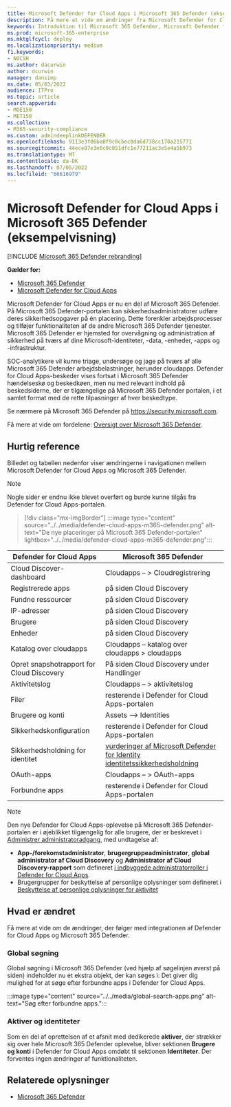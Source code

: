 ```yaml
---
title: Microsoft Defender for Cloud Apps i Microsoft 365 Defender (eksempelvisning)
description: Få mere at vide om ændringer fra Microsoft Defender for Cloud Apps til Microsoft 365 Defender
keywords: Introduktion til Microsoft 365 Defender, Microsoft Defender for Cloud Apps
ms.prod: microsoft-365-enterprise
ms.mktglfcycl: deploy
ms.localizationpriority: medium
f1.keywords:
- NOCSH
ms.author: dacurwin
author: dcurwin
manager: dansimp
ms.date: 05/03/2022
audience: ITPro
ms.topic: article
search.appverid:
- MOE150
- MET150
ms.collection:
- M365-security-compliance
ms.custom: admindeeplinkDEFENDER
ms.openlocfilehash: 9113e3f06ba0f9c8cbec0da6d738cc170a215771
ms.sourcegitcommit: 44ece87e3e0c0c851dfc1e77211ac3e5e4a5b973
ms.translationtype: MT
ms.contentlocale: da-DK
ms.lasthandoff: 07/05/2022
ms.locfileid: "66616979"
---
```

# <a name="microsoft-defender-for-cloud-apps-in-microsoft-365-defender-preview"></a>Microsoft Defender for Cloud Apps i Microsoft 365 Defender (eksempelvisning)

[!INCLUDE [Microsoft 365 Defender rebranding](../includes/microsoft-defender.md)]

**Gælder for:**

- [Microsoft 365 Defender](microsoft-365-defender.md)
- [Microsoft Defender for Cloud Apps](/defender-cloud-apps/)

Microsoft Defender for Cloud Apps er nu en del af Microsoft 365 Defender. På Microsoft 365 Defender-portalen kan sikkerhedsadministratorer udføre deres sikkerhedsopgaver på én placering. Dette forenkler arbejdsprocesser og tilføjer funktionaliteten af de andre Microsoft 365 Defender tjenester. Microsoft 365 Defender er hjemsted for overvågning og administration af sikkerhed på tværs af dine Microsoft-identiteter, -data, -enheder, -apps og -infrastruktur.

SOC-analytikere vil kunne triage, undersøge og jage på tværs af alle Microsoft 365 Defender arbejdsbelastninger, herunder cloudapps.
Defender for Cloud Apps-beskeder vises fortsat i Microsoft 365 Defender hændelseskø og beskedkøen, men nu med relevant indhold på beskedsiderne, der er tilgængelige på Microsoft 365 Defender portalen, i et samlet format med de rette tilpasninger af hver beskedtype.

Se nærmere på Microsoft 365 Defender på <https://security.microsoft.com>.

Få mere at vide om fordelene: [Oversigt over Microsoft 365 Defender](microsoft-365-defender.md).

## <a name="quick-reference"></a>Hurtig reference

Billedet og tabellen nedenfor viser ændringerne i navigationen mellem Microsoft Defender for Cloud Apps og Microsoft 365 Defender.

> [!NOTE]
> Nogle sider er endnu ikke blevet overført og burde kunne tilgås fra Defender for Cloud Apps-portalen.

> [!div class="mx-imgBorder"]
> :::image type="content" source="../../media/defender-cloud-apps-m365-defender.png" alt-text="De nye placeringer på Microsoft 365 Defender-portalen" lightbox="../../media/defender-cloud-apps-m365-defender.png":::

| Defender for Cloud Apps | Microsoft 365 Defender |
|---------|---------|
| Cloud Discover-dashboard | Cloudapps – > Cloudregistrering |
| Registrerede apps | på siden Cloud Discovery |
| Fundne ressourcer | på siden Cloud Discovery |
| IP-adresser | på siden Cloud Discovery |
| Brugere | på siden Cloud Discovery |
| Enheder | på siden Cloud Discovery |
| Katalog over cloudapps |  Cloudapps – katalog over cloudapps > cloudapps |
| Opret snapshotrapport for Cloud Discovery | På siden Cloud Discovery under Handlinger |
| Aktivitetslog | Cloudapps – > aktivitetslog |
| Filer | resterende i Defender for Cloud Apps-portalen |
| Brugere og konti | Assets –> Identities |
| Sikkerhedskonfiguration | resterende i Defender for Cloud Apps-portalen |
| Sikkerhedsholdning for identitet | [vurderinger af Microsoft Defender for Identity identitetssikkerhedsholdning](/defender-for-identity/isp-overview) |
| OAuth-apps | Cloudapps – > OAuth-apps |
| Forbundne apps | resterende i Defender for Cloud Apps-portalen |

> [!NOTE]
> Den nye Defender for Cloud Apps-oplevelse på Microsoft 365 Defender-portalen er i øjeblikket tilgængelig for alle brugere, der er beskrevet i [Administrer administratoradgang](/defender-cloud-apps/manage-admins), med undtagelse af:
> * **App-/forekomstadministrator**, **brugergruppeadministrator**, **global administrator af Cloud Discovery** og **Administrator af Cloud Discovery-rapport** som defineret [i indbyggede administratorroller i Defender for Cloud Apps](/defender-cloud-apps/manage-admins#built-in-admin-roles-in-defender-for-cloud-apps).
> * Brugergrupper for beskyttelse af personlige oplysninger som defineret i [Beskyttelse af personlige oplysninger for aktivitet](/defender-cloud-apps/activity-privacy)

## <a name="whats-changed"></a>Hvad er ændret

Få mere at vide om de ændringer, der følger med integrationen af Defender for Cloud Apps og Microsoft 365 Defender.

### <a name="global-search"></a>Global søgning

Global søgning i Microsoft 365 Defender (ved hjælp af søgelinjen øverst på siden) indeholder nu et ekstra objekt, der kan søges i: Det giver dig mulighed for at søge efter forbundne apps i Defender for Cloud Apps.

:::image type="content" source="../../media/global-search-apps.png" alt-text="Søg efter forbundne apps.":::

### <a name="assets-and-identities"></a>Aktiver og identiteter

Som en del af oprettelsen af et afsnit med dedikerede **aktiver**, der strækker sig over hele Microsoft 365 Defender oplevelse, bliver sektionen **Brugere og konti** i Defender for Cloud Apps omdøbt til sektionen **Identiteter**. Der forventes ingen ændringer af funktionaliteten.

## <a name="related-information"></a>Relaterede oplysninger

- [Microsoft 365 Defender](microsoft-365-defender.md)
